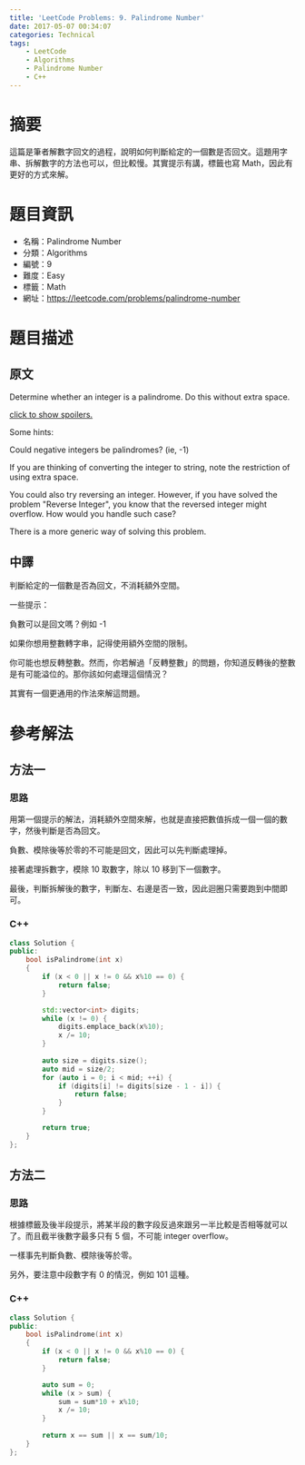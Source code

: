 ```yaml
---
title: 'LeetCode Problems: 9. Palindrome Number'
date: 2017-05-07 00:34:07
categories: Technical
tags:
    - LeetCode
    - Algorithms
    - Palindrome Number
    - C++
---
```


# 摘要

這篇是筆者解數字回文的過程，說明如何判斷給定的一個數是否回文。這題用字串、拆解數字的方法也可以，但比較慢。其實提示有講，標籤也寫 Math，因此有更好的方式來解。

# 題目資訊

- 名稱：Palindrome Number
- 分類：Algorithms
- 編號：9
- 難度：Easy
- 標籤：Math
- 網址：https://leetcode.com/problems/palindrome-number

<!--more-->

# 題目描述

## 原文

Determine whether an integer is a palindrome. Do this without extra space.

[click to show spoilers.](https://leetcode.com/problems/palindrome-number/#)

Some hints:

Could negative integers be palindromes? (ie, -1)

If you are thinking of converting the integer to string, note the restriction of using extra space.

You could also try reversing an integer. However, if you have solved the problem "Reverse Integer", you know that the reversed integer might overflow. How would you handle such case?

There is a more generic way of solving this problem.

## 中譯

判斷給定的一個數是否為回文，不消耗額外空間。

一些提示：

負數可以是回文嗎？例如 -1

如果你想用整數轉字串，記得使用額外空間的限制。

你可能也想反轉整數。然而，你若解過「反轉整數」的問題，你知道反轉後的整數是有可能溢位的。那你該如何處理這個情況？

其實有一個更通用的作法來解這問題。

# 參考解法

## 方法一

### 思路

用第一個提示的解法，消耗額外空間來解，也就是直接把數值拆成一個一個的數字，然後判斷是否為回文。

負數、模除後等於零的不可能是回文，因此可以先判斷處理掉。

接著處理拆數字，模除 10 取數字，除以 10 移到下一個數字。

最後，判斷拆解後的數字，判斷左、右邊是否一致，因此迴圈只需要跑到中間即可。

### C++

```cpp
class Solution {
public:
    bool isPalindrome(int x)
    {
        if (x < 0 || x != 0 && x%10 == 0) {
            return false;
        }

        std::vector<int> digits;
        while (x != 0) {
            digits.emplace_back(x%10);
            x /= 10;
        }
        
        auto size = digits.size();
        auto mid = size/2;
        for (auto i = 0; i < mid; ++i) {
            if (digits[i] != digits[size - 1 - i]) {
                return false;
            }
        }

        return true;
    }
};
```

## 方法二

### 思路

根據標籤及後半段提示，將某半段的數字段反過來跟另一半比較是否相等就可以了。而且截半後數字最多只有 5 個，不可能 integer overflow。

一樣事先判斷負數、模除後等於零。

另外，要注意中段數字有 0 的情況，例如 101 這種。

### C++

```cpp
class Solution {
public:
    bool isPalindrome(int x)
    {
        if (x < 0 || x != 0 && x%10 == 0) {
            return false;
        }

        auto sum = 0;
        while (x > sum) {
            sum = sum*10 + x%10;
            x /= 10;
        }
        
        return x == sum || x == sum/10;
    }
};
```

